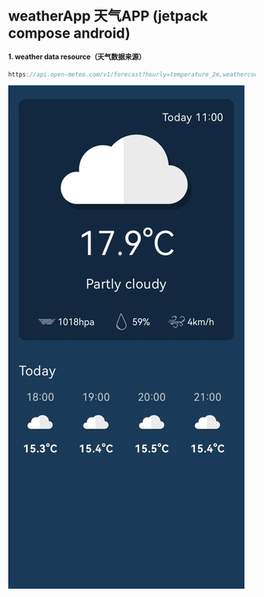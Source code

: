 ﻿# weatherApp 天气APP (jetpack compose android)

#### 1. weather data resource（天气数据来源）

```kotlin
https://api.open-meteo.com/v1/forecast?hourly=temperature_2m,weathercode,relativehumidity_2m,windspeed_10m,pressure_msl
```
![image](https://github.com/hh388/weatherApp/blob/main/readmeImg/main.jpg)
